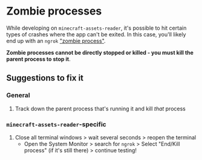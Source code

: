 # Zombie processes

While developing on `minecraft-assets-reader`, it's possible to hit certain types of crashes where the app can't be exited. In this
case,  you'll likely end up with an `ngrok` ["zombie process"](https://en.wikipedia.org/wiki/Zombie_process). 

**Zombie processes cannot be directly stopped or killed - you must kill the parent process to stop it**.

## Suggestions to fix it

### General
1. Track down the parent process that's running it and kill _that_ process

### `minecraft-assets-reader`-specific
1. Close all terminal windows > wait several seconds > reopen the terminal
    * Open the System Monitor > search for `ngrok` > Select "End/Kill process" (if it's still there) > continue testing!